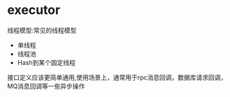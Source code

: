 # executor

线程模型:常见的线程模型

- 单线程
- 线程池
- Hash到某个固定线程

接口定义应该更简单通用,使用场景上，通常用于rpc消息回调，数据库请求回调，MQ消息回调等一些异步操作
